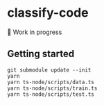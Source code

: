 # classify-code

🚧 Work in progress

## Getting started

```
git submodule update --init
yarn
yarn ts-node/scripts/data.ts
yarn ts-node/scripts/train.ts
yarn ts-node/scripts/test.ts
```
